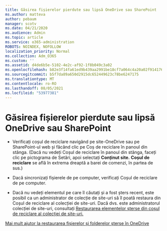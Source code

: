 ```yaml
---
title: Găsirea fișierelor pierdute sau lipsă OneDrive sau SharePoint
ms.author: matteva
author: pebaum
manager: scotv
ms.date: 04/21/2020
ms.audience: Admin
ms.topic: article
ms.service: o365-administration
ROBOTS: NOINDEX, NOFOLLOW
localization_priority: Normal
ms.collection: Adm_O365
ms.custom: ''
ms.assetid: d4de6b5e-5102-4e2c-af92-1f8b049c3a02
ms.openlocfilehash: b82e3f14fa61ed9b439aa2991be18cf7a064c4a20a02f914176b1afe6eb0f83b
ms.sourcegitcommit: b5f7da89a650d2915dc652449623c78be6247175
ms.translationtype: MT
ms.contentlocale: ro-RO
ms.lasthandoff: 08/05/2021
ms.locfileid: "53977381"
---
```

# <a name="find-lost-or-missing-files-in-onedrive-or-sharepoint"></a>Găsirea fișierelor pierdute sau lipsă OneDrive sau SharePoint

- Verificați coșul de reciclare navigând pe site-OneDrive sau pe SharePoint-ul web și făcând clic pe Coș de reciclare în panoul din stânga. (Dacă nu vedeți Coșul de reciclare în panoul din stânga, faceți clic pe pictograma de Setări, apoi selectați **Conținut site.** **Coșul de reciclare** se află în extrema dreaptă a barei de comenzi, în partea de sus.) 
    
- Dacă sincronizați fișierele de pe computer, verificați Coșul de reciclare de pe computer. 
    
- Dacă nu vedeți elementul pe care îl căutați și a fost șters recent, este posibil ca un administrator de colecție de site-uri să îl poată restaura din Coșul de reciclare al colecției de site-uri. Dacă dvs. este administratorul colecției de site-uri, consultați [Restaurarea elementelor șterse din coșul de reciclare al colecției de site-uri.](https://support.microsoft.com/office/restore-items-in-the-recycle-bin-that-were-deleted-from-sharepoint-or-teams-6df466b6-55f2-4898-8d6e-c0dff851a0be)
    
[Mai mult ajutor la restaurarea fișierelor și folderelor șterse în OneDrive](https://go.microsoft.com/fwlink/?linkid=872872)
  

